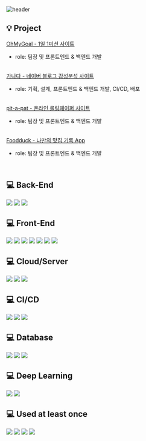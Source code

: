 ![header](https://capsule-render.vercel.app/api?type=waving&color=0:5cdaff,100:5ca7ff&height=300&section=header&text=안녕하세요.&fontSize=90&fontColor=ffffff)

<div>
  <h2> 💡 Project </h2>
  <a href="https://github.com/Nyoungsun/OhMyGoal">OhMyGoal - 1일 1미션 사이트</a><br>
  <ul><li>role: 팀장 및 프론트엔드 & 백엔드 개발</li></ul><br>
  <a href="https://github.com/Nyoungsun/GANADA">가나다 - 네이버 블로그 감성분석 사이트</a><br>
  <ul><li>role: 기획, 설계, 프론트엔드 & 백엔드 개발, CI/CD, 배포 </li></ul><br>
  <a href="https://github.com/Nyoungsun/pit-a-pat">pit-a-pat - 온라인 롤링페이퍼 사이트</a><br>
  <ul><li>role: 팀장 및 프론트엔드 & 백엔드 개발</li></ul><br>
  <a href="https://github.com/Nyoungsun/Foodduck">Foodduck - 나만의 맛집 기록 App</a><br>
  <ul><li>role: 팀장 및 프론트엔드 & 백엔드 개발</li></ul><br>
  <h2> 💻 Back-End </h2>
  <img src="https://img.shields.io/badge/spring-6DB33F?style=for-the-badge&logo=spring&logoColor=white"> 
  <img src="https://img.shields.io/badge/springboot-6DB33F?style=for-the-badge&logo=springboot&logoColor=white"> 
  <img src="https://img.shields.io/badge/django-092E20?style=for-the-badge&logo=django&logoColor=white"> 
  <br>
  <h2> 💻 Front-End </h2>
  <img src="https://img.shields.io/badge/HTML-E34F26?style=for-the-badge&logo=HTML5&logoColor=white">
  <img src="https://img.shields.io/badge/CSS-1572B6?style=for-the-badge&logo=CSS3&logoColor=white">
  <img src="https://img.shields.io/badge/JavaScript-F7DF1E?style=for-the-badge&logo=JavaScript&logoColor=black">
  <img src="https://img.shields.io/badge/jquery-0769AD?style=for-the-badge&logo=jquery&logoColor=white">
  <img src="https://img.shields.io/badge/react-61DAFB?style=for-the-badge&logo=react&logoColor=black">
  <img src="https://img.shields.io/badge/redux-764ABC?style=for-the-badge&logo=redux&logoColor=white">
  <img src="https://img.shields.io/badge/axios-5A29E4?style=for-the-badge&logo=axios&logoColor=white">
  <br>
  <h2> 💻 Cloud/Server </h2>
  <img src="https://img.shields.io/badge/NCP-03C75A?style=for-the-badge&logo=naver&logoColor=white">
  <img src="https://img.shields.io/badge/centos-262577?style=for-the-badge&logo=centos&logoColor=black">
  <img src="https://img.shields.io/badge/Ubuntu-E95420?style=for-the-badge&logo=Ubuntu&logoColor=white">
  <br>
  <h2> 💻 CI/CD </h2>
  <img src="https://img.shields.io/badge/GitHub-181717?style=for-the-badge&logo=GitHub&logoColor=white">
  <img src="https://img.shields.io/badge/jenkins-D24939?style=for-the-badge&logo=jenkins&logoColor=white">
  <img src="https://img.shields.io/badge/docker-2496ED?style=for-the-badge&logo=docker&logoColor=white">
  <br>
  <h2> 💻 Database </h2>
  <img src="https://img.shields.io/badge/MySQL-4479A1?style=for-the-badge&logo=MySQL&logoColor=white">
  <img src="https://img.shields.io/badge/Oracle-F80000?style=for-the-badge&logo=Oracle&logoColor=white">
  <img src="https://img.shields.io/badge/sqlite-003B57?style=for-the-badge&logo=sqlite&logoColor=white">
  <br>
  <h2> 💻 Deep Learning </h2>
  <img src="https://img.shields.io/badge/TensorFlow-FF6F00?style=for-the-badge&logo=TensorFlow&logoColor=white">
  <img src="https://img.shields.io/badge/Keras-D00000?style=for-the-badge&logo=Keras&logoColor=white">
  <br>
  <h2> 💻 Used at least once </h2>
  <img src="https://img.shields.io/badge/Node.js-339933?style=for-the-badge&logo=Node.js&logoColor=white">
  <img src="https://img.shields.io/badge/FFmpeg-007808?style=for-the-badge&logo=FFmpeg&logoColor=white">
  <img src="https://img.shields.io/badge/DE1Soc-000080?style=for-the-badge&logo=DE1SoC&logoColor=white">
  <img src="https://img.shields.io/badge/ftkimager-cccc99?style=for-the-badge&logo=ftkimager&logoColor=white">
</div>
